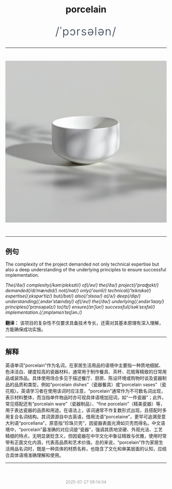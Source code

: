 <div align="center">

# porcelain

<div style="margin: 30px 0;">
<h1 style="font-size: 2.5em; font-weight: 300; letter-spacing: 2px; margin: 0; color: #2c3e50;">
/ˈpɔrsələn/
</h1>
</div>

</div>

---

<div align="center" style="margin: 40px 0;">

![porcelain](images/porcelain.png)

</div>

---

## 例句

The complexity of the project demanded not only technical expertise but also a deep understanding of the underlying principles to ensure successful implementation.

*The(/ðə/) complexity(/kəmˈplɛksɪti/) of(/əv/) the(/ðə/) project(/ˈprɑʤɛkt/) demanded(/dɪˈmændɪd/) not(/nɑt/) only(/ˈoʊnli/) technical(/ˈtɛknɪkəl/) expertise(/ˌɛkspərˈtiz/) but(/bət/) also(/ˈɔlsoʊ/) a(/ə/) deep(/dip/) understanding(/ˌəndərˈstændɪŋ/) of(/əv/) the(/ðə/) underlying(/ˌəndərˈlaɪɪŋ/) principles(/ˈprɪnsəpəlz/) to(/tɪ/) ensure(/ɪnˈʃʊr/) successful(/səkˈsɛsfəl/) implementation.(/ˌɪmpləmɛnˈteɪʃən./)*

**翻译：** 该项目的复杂性不仅要求具备技术专长，还需对其基本原理有深入理解，方能确保成功实施。

---

## 解释

英语单词“porcelain”作为名词，在家居生活用品的语境中主要指一种质地细腻、色泽洁白、硬度较高的瓷器材料，通常用于制作餐具、茶杯、花瓶等精致的日常用品或装饰品。具体使用场合多见于描述餐厅、厨房、陈设环境或购物时谈及瓷器制品的品质和类型，例如“porcelain dishes”（瓷器餐具）或“porcelain vases”（瓷花瓶）。英语学习者在使用该词时应注意，“porcelain”通常作为不可数名词出现，表示材料整体，而当指单件物品时亦可视具体语境加冠词，如“一件瓷器”；此外，常见搭配还有“porcelain ware”（瓷器制品）、“fine porcelain”（精美瓷器）等，用于表达瓷器的品质和用途。在语法上，该词通常不作复数形式出现，且搭配时多用复合名词结构。其词源源自中古英语，借用法语“porcelaine”，更早可追溯至意大利语“porcellana”，原意指“珍珠贝壳”，因瓷器表面光滑如贝壳而得名。中文语境中，“porcelain”最准确的对应词是“瓷器”，强调其质地坚硬、外观光洁、工艺精细的特点，无明显褒贬含义，但因瓷器在中华文化中象征精致与优雅，使用时常带有正面文化内涵，代表高品质和艺术价值。总的来说，“porcelain”作为家居生活用品名词时，既是一种具体的材质名称，也隐含了文化和审美层面的认知，应结合具体语境准确理解和使用。


---

<div align="center" style="margin-top: 50px;">
<small style="color: #999; font-size: 0.9em;">2025-07-27 09:14:04</small>
</div>
